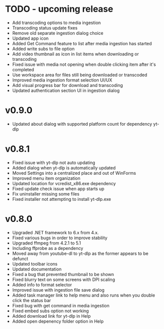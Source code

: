 # TODO - upcoming release

* Add transcoding options to media ingestion
* Transcoding status update fixes
* Remove old separate ingestion dialog choice
* Updated app icon
* Added Get Command feature to list after media ingestion has started
* Added write subs to file option
* Add video thumbnail as icon in list items when downloading or transcoding
* Fixed issue with media not opening when double clicking item after it's completed
* Use workspace area for files still being downloaded or transcoded
* Improved media ingestion format selection UI/UX
* Add visual progress bar for download and transcoding
* Updated authentication section UI in ingestion dialog

# v0.9.0

* Updated about dialog with supported platform count for dependency yt-dlp

# v0.8.1

* Fixed issue with yt-dlp not auto updating
* Added dialog when yt-dlp is automatically updated
* Moved Settings into a centralized place and out of WinForms
* Improved menu item organization
* Updated location for vcredist_x86.exe dependency
* Fixed update check issue when app starts up
* Fix uninstaller missing some files
* Fixed installer not attempting to install yt-dlp.exe

# v0.8.0

* Upgraded .NET framework to 6.x from 4.x.
* Fixed various bugs in order to improve stability
* Upgraded ffmpeg from 4.2.1 to 5.1
* Including ffprobe as a dependency
* Moved away from youtube-dl to yt-dlp as the former appears to be defunct
* Updated toolbar icons
* Updated documentation
* Fixed a bug that prevented thumbnail to be shown
* Fixed blurry text on some screens with DPI scaling
* Added info to format selector
* Improved issue with ingestion file save dialog
* Added task manager link to help menu and also runs when you double click the status bar
* Fixed bug with get command in media ingestion
* Fixed embed subs option not working
* Added download link for yt-dlp in Help
* Added open depenency folder option in Help